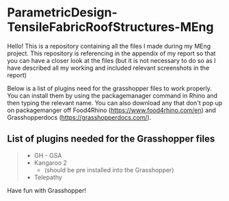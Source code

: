 # ParametricDesign-TensileFabricRoofStructures-MEng

Hello! This is a repository containing all the files I made during my MEng project.
This repository is referencing in the appendix of my report so that you can have a closer look at the files (but it is not necessary to do so as I have described all my working and included relevant screenshots in the report)

Below is a list of plugins need for the grasshopper files to work properly. 
You can install them by using the packagemanager command in Rhino and then typing the relevant name.
You can also download any that don't pop up on packagemanger off Food4Rhino (https://www.food4rhino.com/en) and Grasshopperdocs (https://grasshopperdocs.com/).



## List of plugins needed for the Grasshopper files

> - GH - GSA 
> - Kangaroo 2
>   - (should be pre installed into the Grasshopper)
> - Telepathy


Have fun with Grasshopper!
